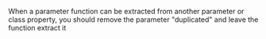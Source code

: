 When a parameter function can be extracted from another parameter or class property, you should remove the parameter "duplicated" and leave the function extract it